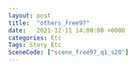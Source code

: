 ```yaml
---
layout: post
title:  "others_free97"
date:   2021-12-11 14:00:00 +0000
categories: Etc
Tags: Story Etc
SceneCode: ["scene_free97_q1_s20"]
---
```

